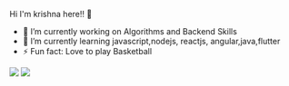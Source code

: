  Hi I'm krishna here!! 👋


- 🔭 I’m currently working on Algorithms and Backend Skills
- 🌱 I’m currently learning javascript,nodejs, reactjs, angular,java,flutter 
- ⚡ Fun fact: Love to play Basketball
<img src="https://komarev.com/ghpvc/?username=kri-sh27&color=dc143c">
<img src="https://github-readme-stats.vercel.app/api?username=kri-sh27&&show_icons=true&title_color=00bfff&icon_color=fa8010&text_color=ffffff&bg_color=2f4f4f">
